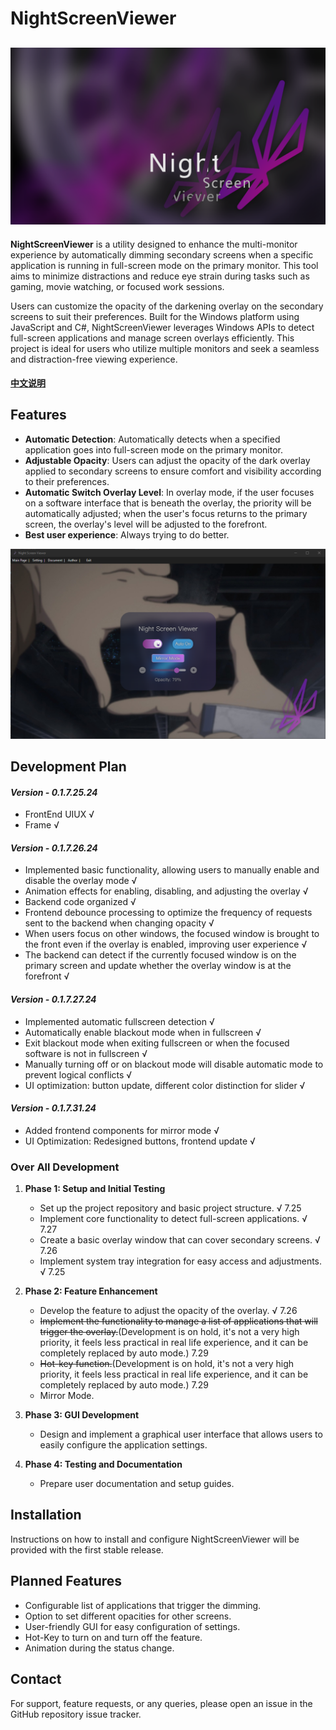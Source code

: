 # NightScreenViewer

![website image](./img/nsv_logo.png) 
---
**NightScreenViewer** is a utility designed to enhance the multi-monitor experience by automatically dimming secondary screens when a specific application is running in full-screen mode on the primary monitor. This tool aims to minimize distractions and reduce eye strain during tasks such as gaming, movie watching, or focused work sessions.
     
Users can customize the opacity of the darkening overlay on the secondary screens to suit their preferences. Built for the Windows platform using JavaScript and C#, NightScreenViewer leverages Windows APIs to detect full-screen applications and manage screen overlays efficiently. This project is ideal for users who utilize multiple monitors and seek a seamless and distraction-free viewing experience.    
#### **[中文说明](README_zh.md)** 
## Features

- **Automatic Detection**: Automatically detects when a specified application goes into full-screen mode on the primary monitor.
- **Adjustable Opacity**: Users can adjust the opacity of the dark overlay applied to secondary screens to ensure comfort and visibility according to their preferences.
- **Automatic Switch Overlay Level**: In overlay mode, if the user focuses on a software interface that is beneath the overlay, the priority will be automatically adjusted; when the user's focus returns to the primary screen, the overlay's level will be adjusted to the forefront.  
- **Best user experience**: Always trying to do better.

![website image](./img/nsv.png) 

## Development Plan

#### *Version - 0.1.7.25.24*
- FrontEnd UIUX √  
- Frame √

#### *Version - 0.1.7.26.24*
- Implemented basic functionality, allowing users to manually enable and disable the overlay mode √
- Animation effects for enabling, disabling, and adjusting the overlay √
- Backend code organized √
- Frontend debounce processing to optimize the frequency of requests sent to the backend when changing opacity √
- When users focus on other windows, the focused window is brought to the front even if the overlay is enabled, improving user experience √
- The backend can detect if the currently focused window is on the primary screen and update whether the overlay window is at the forefront √

#### *Version - 0.1.7.27.24*
- Implemented automatic fullscreen detection √
- Automatically enable blackout mode when in fullscreen √
- Exit blackout mode when exiting fullscreen or when the focused software is not in fullscreen √
- Manually turning off or on blackout mode will disable automatic mode to prevent logical conflicts √
- UI optimization: button update, different color distinction for slider √

#### *Version - 0.1.7.31.24*
- Added frontend components for mirror mode √
- UI Optimization: Redesigned buttons, frontend update √

### Over All Development

1. **Phase 1: Setup and Initial Testing**
   - Set up the project repository and basic project structure. √ 7.25
   - Implement core functionality to detect full-screen applications.  √ 7.27
   - Create a basic overlay window that can cover secondary screens. √ 7.26
   - Implement system tray integration for easy access and adjustments. √ 7.25

2. **Phase 2: Feature Enhancement**
   - Develop the feature to adjust the opacity of the overlay. √ 7.26
   - ~~Implement the functionality to manage a list of applications that will trigger the overlay.~~(Development is on hold, it's not a very high priority, it feels less practical in real life experience, and it can be completely replaced by auto mode.) 7.29
   - ~~Hot-key function.~~(Development is on hold, it's not a very high priority, it feels less practical in real life experience, and it can be completely replaced by auto mode.) 7.29
   - Mirror Mode.

3. **Phase 3: GUI Development**
   - Design and implement a graphical user interface that allows users to easily configure the application settings.
   
4. **Phase 4: Testing and Documentation**
   - Prepare user documentation and setup guides.


## Installation

Instructions on how to install and configure NightScreenViewer will be provided with the first stable release.

## Planned Features

- Configurable list of applications that trigger the dimming.
- Option to set different opacities for other screens.
- User-friendly GUI for easy configuration of settings.
- Hot-Key to turn on and turn off the feature.
- Animation during the status change.

## Contact

For support, feature requests, or any queries, please open an issue in the GitHub repository issue tracker.

